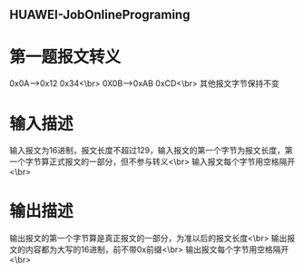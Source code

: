 ## HUAWEI-JobOnlinePrograming
# 第一题报文转义
0x0A-->0x12 0x34<\br>
0X0B-->0xAB 0xCD<\br>
其他报文字节保持不变
# 输入描述
输入报文为16进制，报文长度不超过129，输入报文的第一个字节为报文长度，第一个字节算正式报文的一部分，但不参与转义<\br>
输入报文每个字节用空格隔开<\br>
# 输出描述
输出报文的第一个字节算是真正报文的一部分，为准以后的报文长度<\br>
输出报文的内容都为大写的16进制，前不带0x前缀<\br>
输出报文每个字节用空格隔开<\br>

